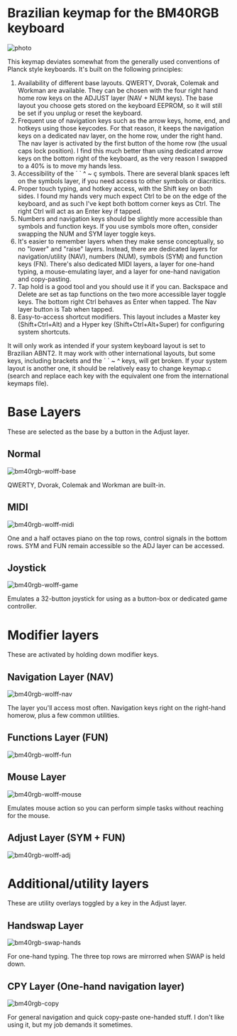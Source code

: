 # Brazilian keymap for the BM40RGB keyboard

![photo](https://user-images.githubusercontent.com/62627597/228396721-b38ea064-6e80-4aff-90ec-01164d0515ae.jpg)

This keymap deviates somewhat from the generally used conventions of Planck style keyboards. 
It's built on the following principles:

1. Availability of different base layouts. QWERTY, Dvorak, Colemak and Workman are available. They can be chosen with the four right hand home row keys on the ADJUST layer (NAV + NUM keys). The base layout you choose gets stored on the keyboard EEPROM, so it will still be set if you unplug or reset the keyboard.
2. Frequent use of navigation keys such as the arrow keys, home, end, and hotkeys using those keycodes. For that reason, it keeps the navigation keys on a dedicated nav layer, on the home row, under the right hand. The nav layer is activated by the first button of the home row (the usual caps lock position). I find this much better than using dedicated arrow keys on the bottom right of the keyboard, as the very reason I swapped to a 40% is to move my hands less.
3. Accessibility of the ´ ` ^ ~ ç symbols. There are several blank spaces left on the symbols layer, if you need access to other symbols or diacritics.
4. Proper touch typing, and hotkey access, with the Shift key on both sides. I found my hands very much expect Ctrl to be on the edge of the keyboard, and as such I've kept both bottom corner keys as Ctrl. The right Ctrl will act as an Enter key if tapped.
5. Numbers and navigation keys should be slightly more accessible than symbols and function keys. If you use symbols more often, consider swapping the NUM and SYM layer toggle keys.
6. It's easier to remember layers when they make sense conceptually, so no "lower" and "raise" layers. Instead, there are dedicated layers for navigation/utility (NAV), numbers (NUM), symbols (SYM) and function keys (FN). There's also dedicated MIDI layers, a layer for one-hand typing, a mouse-emulating layer, and a layer for one-hand navigation and copy-pasting.
7. Tap hold is a good tool and you should use it if you can. Backspace and Delete are set as tap functions on the two more accessible layer toggle keys. The bottom right Ctrl behaves as Enter when tapped. The Nav layer button is Tab when tapped.
8. Easy-to-access shortcut modifiers. This layout includes a Master key (Shift+Ctrl+Alt) and a Hyper key (Shift+Ctrl+Alt+Super) for configuring system shortcuts.

It will only work as intended if your system keyboard layout is set to Brazilian ABNT2. It may work with other international layouts, but some keys, including brackets and the ´ ` ~ ^ keys, will get broken. If your system layout is another one, it should be relatively easy to change keymap.c (search and replace each key with the equivalent one from the international keymaps file). 

# Base Layers

These are selected as the base by a button in the Adjust layer.

## Normal

![bm40rgb-wolff-base](https://user-images.githubusercontent.com/62627597/228848191-cb403c12-c090-4aeb-b207-506e5c80c547.png)

QWERTY, Dvorak, Colemak and Workman are built-in.

## MIDI

![bm40rgb-wolff-midi](https://user-images.githubusercontent.com/62627597/228708182-5ba2b9f4-e1f4-4e10-be6e-58ff373f274a.png)

One and a half octaves piano on the top rows, control signals in the bottom rows. SYM and FUN remain accessible so the ADJ layer can be accessed.

## Joystick

![bm40rgb-wolff-game](https://user-images.githubusercontent.com/62627597/228849208-9fb10cf3-0a11-4799-877a-48eafe811078.png)

Emulates a 32-button joystick for using as a button-box or dedicated game controller.

# Modifier layers

These are activated by holding down modifier keys.

## Navigation Layer (NAV)

![bm40rgb-wolff-nav](https://user-images.githubusercontent.com/62627597/228712172-a3c42451-e43b-445d-8777-5e62aaf7d6a2.png)

The layer you'll access most often. Navigation keys right on the right-hand homerow, plus a few common utilities.

## Functions Layer (FUN)

![bm40rgb-wolff-fun](https://user-images.githubusercontent.com/62627597/228850761-e8adba6c-e89a-4912-aa20-594d573ee4a8.png)

## Mouse Layer

![bm40rgb-wolff-mouse](https://user-images.githubusercontent.com/62627597/228852117-12345073-d1dd-4453-ad14-7700ce8620ea.png)

Emulates mouse action so you can perform simple tasks without reaching for the mouse.

## Adjust Layer (SYM + FUN)

![bm40rgb-wolff-adj](https://user-images.githubusercontent.com/62627597/228851675-ec61ad2b-95a9-402b-933a-009e9f52fbd3.png)

# Additional/utility layers

These are utility overlays toggled by a key in the Adjust layer.

## Handswap Layer

![bm40rgb-swap-hands](https://user-images.githubusercontent.com/62627597/228849174-e3bca496-9f5a-49d6-a41e-9b65adbc6c34.png)

For one-hand typing. The three top rows are mirrorred when SWAP is held down.

## CPY Layer (One-hand navigation layer)

![bm40rgb-copy](https://user-images.githubusercontent.com/62627597/228847641-4caa777e-c368-4921-a0a4-10c47afa2537.png)

For general navigation and quick copy-paste one-handed stuff. I don't like using it, but my job demands it sometimes.
